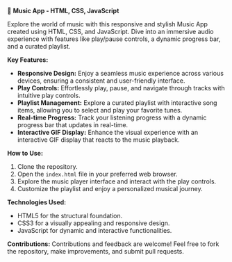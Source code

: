 🎵 **Music App - HTML, CSS, JavaScript**

Explore the world of music with this responsive and stylish Music App created using HTML, CSS, and JavaScript. Dive into an immersive audio experience with features like play/pause controls, a dynamic progress bar, and a curated playlist.

**Key Features:**
- **Responsive Design:** Enjoy a seamless music experience across various devices, ensuring a consistent and user-friendly interface.
- **Play Controls:** Effortlessly play, pause, and navigate through tracks with intuitive play controls.
- **Playlist Management:** Explore a curated playlist with interactive song items, allowing you to select and play your favorite tunes.
- **Real-time Progress:** Track your listening progress with a dynamic progress bar that updates in real-time.
- **Interactive GIF Display:** Enhance the visual experience with an interactive GIF display that reacts to the music playback.

**How to Use:**
1. Clone the repository.
2. Open the `index.html` file in your preferred web browser.
3. Explore the music player interface and interact with the play controls.
4. Customize the playlist and enjoy a personalized musical journey.

**Technologies Used:**
- HTML5 for the structural foundation.
- CSS3 for a visually appealing and responsive design.
- JavaScript for dynamic and interactive functionalities.

**Contributions:**
Contributions and feedback are welcome! Feel free to fork the repository, make improvements, and submit pull requests.
